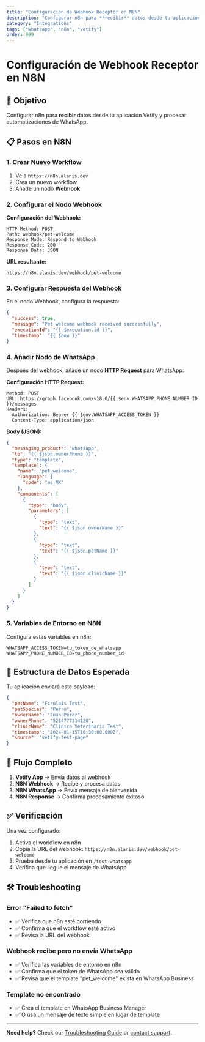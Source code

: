 ```yaml
---
title: "Configuración de Webhook Receptor en N8N"
description: "Configurar n8n para **recibir** datos desde tu aplicación Vetify y procesar automatizaciones de What..."
category: "Integrations"
tags: ["whatsapp", "n8n", "vetify"]
order: 999
---
```


# Configuración de Webhook Receptor en N8N

## 🎯 Objetivo
Configurar n8n para **recibir** datos desde tu aplicación Vetify y procesar automatizaciones de WhatsApp.

## 📋 Pasos en N8N

### 1. Crear Nuevo Workflow

1. Ve a `https://n8n.alanis.dev`
2. Crea un nuevo workflow
3. Añade un nodo **Webhook**

### 2. Configurar el Nodo Webhook

**Configuración del Webhook:**
```
HTTP Method: POST
Path: webhook/pet-welcome
Response Mode: Respond to Webhook
Response Code: 200
Response Data: JSON
```

**URL resultante:**
```
https://n8n.alanis.dev/webhook/pet-welcome
```

### 3. Configurar Respuesta del Webhook

En el nodo Webhook, configura la respuesta:

```json
{
  "success": true,
  "message": "Pet welcome webhook received successfully",
  "executionId": "{{ $execution.id }}",
  "timestamp": "{{ $now }}"
}
```

### 4. Añadir Nodo de WhatsApp

Después del webhook, añade un nodo **HTTP Request** para WhatsApp:

**Configuración HTTP Request:**
```
Method: POST
URL: https://graph.facebook.com/v18.0/{{ $env.WHATSAPP_PHONE_NUMBER_ID }}/messages
Headers:
  Authorization: Bearer {{ $env.WHATSAPP_ACCESS_TOKEN }}
  Content-Type: application/json
```

**Body (JSON):**
```json
{
  "messaging_product": "whatsapp",
  "to": "{{ $json.ownerPhone }}",
  "type": "template",
  "template": {
    "name": "pet_welcome",
    "language": {
      "code": "es_MX"
    },
    "components": [
      {
        "type": "body",
        "parameters": [
          {
            "type": "text",
            "text": "{{ $json.ownerName }}"
          },
          {
            "type": "text", 
            "text": "{{ $json.petName }}"
          },
          {
            "type": "text",
            "text": "{{ $json.clinicName }}"
          }
        ]
      }
    ]
  }
}
```

### 5. Variables de Entorno en N8N

Configura estas variables en n8n:

```
WHATSAPP_ACCESS_TOKEN=tu_token_de_whatsapp
WHATSAPP_PHONE_NUMBER_ID=tu_phone_number_id
```

## 🧪 Estructura de Datos Esperada

Tu aplicación enviará este payload:

```json
{
  "petName": "Firulais Test",
  "petSpecies": "Perro", 
  "ownerName": "Juan Pérez",
  "ownerPhone": "5214777314130",
  "clinicName": "Clínica Veterinaria Test",
  "timestamp": "2024-01-15T10:30:00.000Z",
  "source": "vetify-test-page"
}
```

## 🔄 Flujo Completo

1. **Vetify App** → Envía datos al webhook
2. **N8N Webhook** → Recibe y procesa datos
3. **N8N WhatsApp** → Envía mensaje de bienvenida
4. **N8N Response** → Confirma procesamiento exitoso

## ✅ Verificación

Una vez configurado:

1. Activa el workflow en n8n
2. Copia la URL del webhook: `https://n8n.alanis.dev/webhook/pet-welcome`
3. Prueba desde tu aplicación en `/test-whatsapp`
4. Verifica que llegue el mensaje de WhatsApp

## 🛠️ Troubleshooting

### Error "Failed to fetch"
- ✅ Verifica que n8n esté corriendo
- ✅ Confirma que el workflow esté activo
- ✅ Revisa la URL del webhook

### Webhook recibe pero no envía WhatsApp
- ✅ Verifica las variables de entorno en n8n
- ✅ Confirma que el token de WhatsApp sea válido
- ✅ Revisa que el template "pet_welcome" exista en WhatsApp Business

### Template no encontrado
- ✅ Crea el template en WhatsApp Business Manager
- ✅ O usa un mensaje de texto simple en lugar de template 

---

**Need help?** Check our [Troubleshooting Guide](../troubleshooting/common-issues.md) or [contact support](../../README.md#-support).